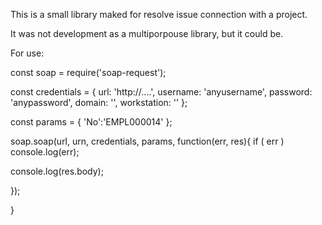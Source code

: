 This is a small library  maked for resolve issue connection with a project.

It was not development as a multiporpouse library, but it could be.

For use:

 const soap = require('soap-request');

 const credentials = {
        url: 'http://....',
        username: 'anyusername',
        password: 'anypassword',
        domain: '',
        workstation: ''
    };
    
const params = {
        'No':'EMPL000014'
    };
    
    
soap.soap(url, urn, credentials, params,  function(err, res){
  if ( err ) console.log(err);
            
  console.log(res.body);
    
  });
    
}


